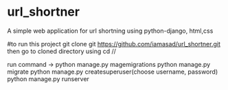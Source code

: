 # url_shortner
A simple web application for url shortning using python-django, html,css


#to run this project 
 git clone git https://github.com/iamasad/url_shortner.git
 then go to cloned directory using cd //
 
 run command -> python manage.py magemigrations
                python manage.py migrate
                python manage.py createsuperuser(choose username, password)
                python manage.py runserver
